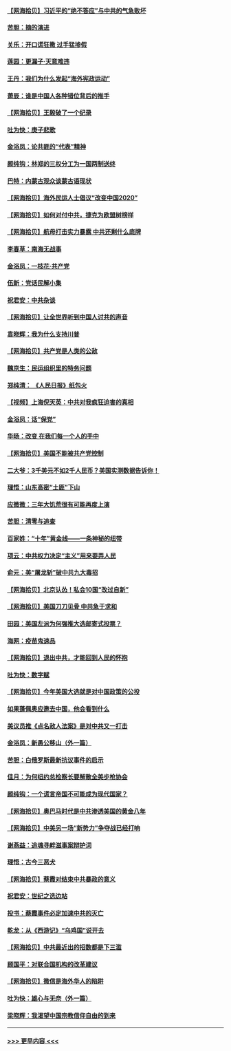 #### [【网海拾贝】习近平的“绝不答应”与中共的气急败坏](../pages/nsc993/n12382819.md?t=09052251) 
#### [苦胆：摘的演进](../pages/nsc993/n12382619.md?t=09052251) 
#### [关乐：开口谎狂撒 过手猛掺假](../pages/nsc993/n12382604.md?t=09052251) 
#### [莲园：更漏子‧天意难违](../pages/nsc993/n12382598.md?t=09052251) 
#### [王丹：我们为什么发起“海外宪政运动”](../pages/nsc993/n12380286.md?t=09052251) 
#### [萧辰：谁是中国人各种错位背后的推手](../pages/nsc993/n12379800.md?t=09052251) 
#### [【网海拾贝】王毅破了一个纪录](../pages/nsc993/n12379251.md?t=09052251) 
#### [吐为快：庚子悲歌](../pages/nsc993/n12378821.md?t=09052251) 
#### [金浴凤：论共匪的“代表”精神](../pages/nsc993/n12377546.md?t=09052251) 
#### [颜纯钩：林郑的三权分工为一国两制送终](../pages/nsc993/n12377306.md?t=09052251) 
#### [巴特：内蒙古观众谈蒙古语现状](../pages/nsc993/n12376923.md?t=09052251) 
#### [【网海拾贝】海外民运人士倡议“改变中国2020”](../pages/nsc993/n12376682.md?t=09052251) 
#### [【网海拾贝】如何对付中共，捷克为欧盟树榜样](../pages/nsc993/n12374209.md?t=09052251) 
#### [【网海拾贝】航母打击实力暴露 中共还剩什么底牌](../pages/nsc993/n12371825.md?t=09052251) 
#### [李春草：南海无战事](../pages/nsc993/n12371159.md?t=09052251) 
#### [金浴凤：一枝花·共产党](../pages/nsc993/n12368757.md?t=09052251) 
#### [伍新：党话民解小集](../pages/nsc993/n12366907.md?t=09052251) 
#### [祝君安：中共杂谈](../pages/nsc993/n12366076.md?t=09052251) 
#### [【网海拾贝】让全世界听到中国人讨共的声音](../pages/nsc993/n12365569.md?t=09052251) 
#### [袁晓辉：我为什么支持川普](../pages/nsc993/n12362670.md?t=09052251) 
#### [【网海拾贝】共产党是人类的公敌](../pages/nsc993/n12363182.md?t=09052251) 
#### [魏京生：民运组织里的特务问题](../pages/nsc993/n12363010.md?t=09052251) 
#### [郑纯清： 《人民日报》纸包火](../pages/nsc993/n12362706.md?t=09052251) 
#### [【视频】上海倪天英：中共对我疯狂迫害的真相](../pages/nsc993/n12356341.md?t=09052251) 
#### [金浴凤：话“保党”](../pages/nsc993/n12361867.md?t=09052251) 
#### [华旸：改变 在我们每一个人的手中](../pages/nsc993/n12361774.md?t=09052251) 
#### [【网海拾贝】美国不能被共产党控制](../pages/nsc993/n12360271.md?t=09052251) 
#### [二大爷：3千美元不如2千人民币？美国实测数据告诉你！](../pages/nsc993/n12358563.md?t=09052251) 
#### [理悟：山东高密“土匪”下山](../pages/nsc993/n12358535.md?t=09052251) 
#### [应微微：三年大饥荒很有可能再度上演](../pages/nsc993/n12358523.md?t=09052251) 
#### [苦胆：清零与追查](../pages/nsc993/n12358501.md?t=09052251) 
#### [百家姓：“十年”黄金线——一条神秘的纽带](../pages/nsc993/n12358319.md?t=09052251) 
#### [项云：中共权力决定“主义”用来耍弄人民](../pages/nsc993/n12358172.md?t=09052251) 
#### [俞元：美“屠龙斩”破中共九大毒招](../pages/nsc993/n12357822.md?t=09052251) 
#### [【网海拾贝】北京认怂！私会10国“改过自新”](../pages/nsc993/n12357784.md?t=09052251) 
#### [【网海拾贝】美国刀刀见骨 中共急于求和](../pages/nsc993/n12355511.md?t=09052251) 
#### [田园：美国左派为何强推大选邮寄式投票？](../pages/nsc993/n12352963.md?t=09052251) 
#### [海网：疫苗鬼速品](../pages/nsc993/n12354438.md?t=09052251) 
#### [【网海拾贝】退出中共，才能回到人民的怀抱](../pages/nsc993/n12352634.md?t=09052251) 
#### [吐为快：数字赋](../pages/nsc993/n12352317.md?t=09052251) 
#### [【网海拾贝】今年美国大选就是对中国政策的公投](../pages/nsc993/n12350973.md?t=09052251) 
#### [如果蓬佩奥应邀去中国，他会看到什么](../pages/nsc993/n12350945.md?t=09052251) 
#### [美议员推《点名敌人法案》是对中共又一打击](../pages/nsc993/n12350765.md?t=09052251) 
#### [金浴凤：新愚公移山（外一篇）](../pages/nsc993/n12350253.md?t=09052251) 
#### [苦胆：白俄罗斯最新抗议事件的启示](../pages/nsc993/n12349989.md?t=09052251) 
#### [佳月：为何纽约总检察长要解散全美步枪协会](../pages/nsc993/n12349939.md?t=09052251) 
#### [颜纯钩：一个谎言帝国不可能成为现代国家？](../pages/nsc993/n12349898.md?t=09052251) 
#### [【网海拾贝】奥巴马时代是中共渗透美国的黄金八年](../pages/nsc993/n12349284.md?t=09052251) 
#### [【网海拾贝】中美另一场“新势力”争夺战已经打响](../pages/nsc993/n12346998.md?t=09052251) 
#### [谢燕益：追魂寻衅滋事案辩护词](../pages/nsc993/n12346892.md?t=09052251) 
#### [理悟：古今三恶犬](../pages/nsc993/n12345190.md?t=09052251) 
#### [【网海拾贝】蔡霞对结束中共暴政的意义](../pages/nsc993/n12344263.md?t=09052251) 
#### [祝君安：世纪之选边站](../pages/nsc993/n12342382.md?t=09052251) 
#### [投书：蔡霞事件必定加速中共的灭亡](../pages/nsc993/n12341881.md?t=09052251) 
#### [乾龙：从《西游记》“乌鸡国”说开去](../pages/nsc993/n12341690.md?t=09052251) 
#### [【网海拾贝】中共最近出的招数都是下三滥](../pages/nsc993/n12341593.md?t=09052251) 
#### [顾国平：对联合国机构的改革建议](../pages/nsc993/n12339928.md?t=09052251) 
#### [【网海拾贝】微信是海外华人的陷阱](../pages/nsc993/n12338868.md?t=09052251) 
#### [吐为快：雄心与无奈（外一篇）](../pages/nsc993/n12338132.md?t=09052251) 
#### [梁晓辉：我渴望中国宗教信仰自由的到来](../pages/nsc993/n12336657.md?t=09052251) 

----
#### [ >>> 更早内容 <<< ](../indexes/nsc993-earlier.md)
